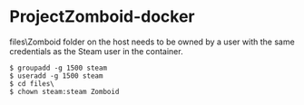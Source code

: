 # ProjectZomboid-docker

files\Zomboid folder on the host needs to be owned by a user with the same credentials as the Steam user in the container.
```
$ groupadd -g 1500 steam
$ useradd -g 1500 steam
$ cd files\
$ chown steam:steam Zomboid
```
